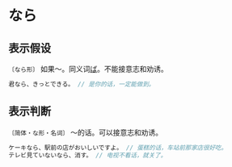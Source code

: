 # なら

## 表示假设

`〔なら形〕` 如果～。同义词[ば](./ba)。不能接意志和劝诱。

```js
君なら、きっとできる。 // 是你的话，一定能做到。
```

## 表示判断

`〔简体・な形・名词〕` ～的话。可以接意志和劝诱。

```js
ケーキなら、駅前の店がおいしいですよ。 // 蛋糕的话，车站前那家店很好吃。
テレビ見ていないなら、消す。 // 电视不看话，就关了。
```
